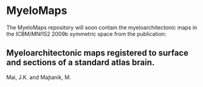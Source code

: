 # MyeloMaps 
The MyeloMaps repository will soon contain the myeloarchitectonic maps in the ICBM/MNI152 2009b symmetric space from the publication: 

## Myeloarchitectonic maps registered to surface and sections of a standard atlas brain. 
Mai, J.K. and Majtanik, M. 

